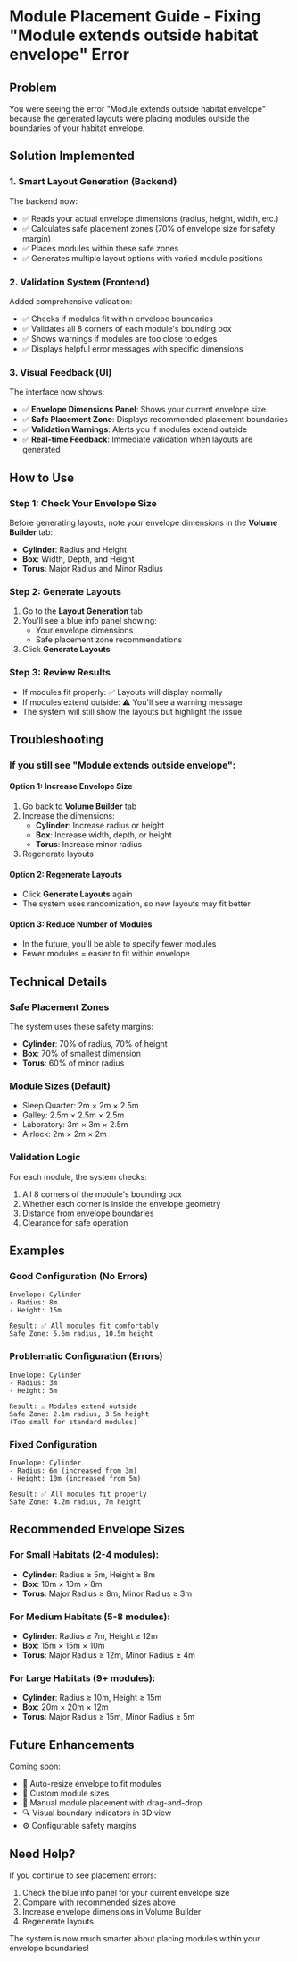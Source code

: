 # Module Placement Guide - Fixing "Module extends outside habitat envelope" Error

## Problem
You were seeing the error "Module extends outside habitat envelope" because the generated layouts were placing modules outside the boundaries of your habitat envelope.

## Solution Implemented

### 1. **Smart Layout Generation** (Backend)
The backend now:
- ✅ Reads your actual envelope dimensions (radius, height, width, etc.)
- ✅ Calculates safe placement zones (70% of envelope size for safety margin)
- ✅ Places modules within these safe zones
- ✅ Generates multiple layout options with varied module positions

### 2. **Validation System** (Frontend)
Added comprehensive validation:
- ✅ Checks if modules fit within envelope boundaries
- ✅ Validates all 8 corners of each module's bounding box
- ✅ Shows warnings if modules are too close to edges
- ✅ Displays helpful error messages with specific dimensions

### 3. **Visual Feedback** (UI)
The interface now shows:
- ✅ **Envelope Dimensions Panel**: Shows your current envelope size
- ✅ **Safe Placement Zone**: Displays recommended placement boundaries
- ✅ **Validation Warnings**: Alerts you if modules extend outside
- ✅ **Real-time Feedback**: Immediate validation when layouts are generated

## How to Use

### Step 1: Check Your Envelope Size
Before generating layouts, note your envelope dimensions in the **Volume Builder** tab:
- **Cylinder**: Radius and Height
- **Box**: Width, Depth, and Height
- **Torus**: Major Radius and Minor Radius

### Step 2: Generate Layouts
1. Go to the **Layout Generation** tab
2. You'll see a blue info panel showing:
   - Your envelope dimensions
   - Safe placement zone recommendations
3. Click **Generate Layouts**

### Step 3: Review Results
- If modules fit properly: ✅ Layouts will display normally
- If modules extend outside: ⚠️ You'll see a warning message
- The system will still show the layouts but highlight the issue

## Troubleshooting

### If you still see "Module extends outside envelope":

#### Option 1: Increase Envelope Size
1. Go back to **Volume Builder** tab
2. Increase the dimensions:
   - **Cylinder**: Increase radius or height
   - **Box**: Increase width, depth, or height
   - **Torus**: Increase minor radius
3. Regenerate layouts

#### Option 2: Regenerate Layouts
- Click **Generate Layouts** again
- The system uses randomization, so new layouts may fit better

#### Option 3: Reduce Number of Modules
- In the future, you'll be able to specify fewer modules
- Fewer modules = easier to fit within envelope

## Technical Details

### Safe Placement Zones
The system uses these safety margins:
- **Cylinder**: 70% of radius, 70% of height
- **Box**: 70% of smallest dimension
- **Torus**: 60% of minor radius

### Module Sizes (Default)
- Sleep Quarter: 2m × 2m × 2.5m
- Galley: 2.5m × 2.5m × 2.5m
- Laboratory: 3m × 3m × 2.5m
- Airlock: 2m × 2m × 2m

### Validation Logic
For each module, the system checks:
1. All 8 corners of the module's bounding box
2. Whether each corner is inside the envelope geometry
3. Distance from envelope boundaries
4. Clearance for safe operation

## Examples

### Good Configuration (No Errors)
```
Envelope: Cylinder
- Radius: 8m
- Height: 15m

Result: ✅ All modules fit comfortably
Safe Zone: 5.6m radius, 10.5m height
```

### Problematic Configuration (Errors)
```
Envelope: Cylinder
- Radius: 3m
- Height: 5m

Result: ⚠️ Modules extend outside
Safe Zone: 2.1m radius, 3.5m height
(Too small for standard modules)
```

### Fixed Configuration
```
Envelope: Cylinder
- Radius: 6m (increased from 3m)
- Height: 10m (increased from 5m)

Result: ✅ All modules fit properly
Safe Zone: 4.2m radius, 7m height
```

## Recommended Envelope Sizes

### For Small Habitats (2-4 modules):
- **Cylinder**: Radius ≥ 5m, Height ≥ 8m
- **Box**: 10m × 10m × 8m
- **Torus**: Major Radius ≥ 8m, Minor Radius ≥ 3m

### For Medium Habitats (5-8 modules):
- **Cylinder**: Radius ≥ 7m, Height ≥ 12m
- **Box**: 15m × 15m × 10m
- **Torus**: Major Radius ≥ 12m, Minor Radius ≥ 4m

### For Large Habitats (9+ modules):
- **Cylinder**: Radius ≥ 10m, Height ≥ 15m
- **Box**: 20m × 20m × 12m
- **Torus**: Major Radius ≥ 15m, Minor Radius ≥ 5m

## Future Enhancements

Coming soon:
- 🔄 Auto-resize envelope to fit modules
- 📏 Custom module sizes
- 🎯 Manual module placement with drag-and-drop
- 🔍 Visual boundary indicators in 3D view
- ⚙️ Configurable safety margins

## Need Help?

If you continue to see placement errors:
1. Check the blue info panel for your current envelope size
2. Compare with recommended sizes above
3. Increase envelope dimensions in Volume Builder
4. Regenerate layouts

The system is now much smarter about placing modules within your envelope boundaries!

